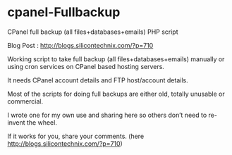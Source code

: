 cpanel-Fullbackup
=================

CPanel full backup (all files+databases+emails) PHP script

Blog Post : http://blogs.silicontechnix.com/?p=710

Working script to take full backup (all files+databases+emails) manually or using cron services on CPanel based hosting servers.

It needs CPanel account details and FTP host/account details. 

Most of the scripts for doing full backups are either old, totally unusable or commercial.

I wrote one for my own use and sharing here so others don’t need to re-invent the wheel.

If it works for you, share your comments. (here http://blogs.silicontechnix.com/?p=710)
